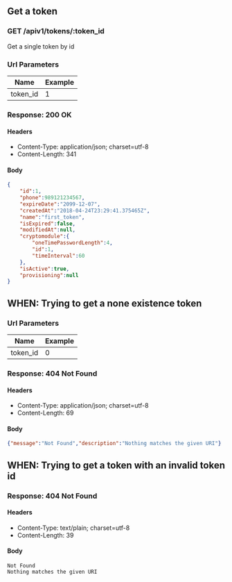 ## Get a token

### GET /apiv1/tokens/:token_id

Get a single token by id

### Url Parameters

Name | Example
--- | ---
token_id | 1

### Response: 200 OK

#### Headers

* Content-Type: application/json; charset=utf-8
* Content-Length: 341

#### Body

```json
{
    "id":1,
    "phone":989121234567,
    "expireDate":"2099-12-07",
    "createdAt":"2018-04-24T23:29:41.375465Z",
    "name":"first_token",
    "isExpired":false,
    "modifiedAt":null,
    "cryptomodule":{
        "oneTimePasswordLength":4,
        "id":1,
        "timeInterval":60
    },
    "isActive":true,
    "provisioning":null
}
```

## WHEN: Trying to get a none existence token

### Url Parameters

Name | Example
--- | ---
token_id | 0

### Response: 404 Not Found

#### Headers

* Content-Type: application/json; charset=utf-8
* Content-Length: 69

#### Body

```json
{"message":"Not Found","description":"Nothing matches the given URI"}
```

## WHEN: Trying to get a token with an invalid token id

### Response: 404 Not Found

#### Headers

* Content-Type: text/plain; charset=utf-8
* Content-Length: 39

#### Body

```
Not Found
Nothing matches the given URI
```

